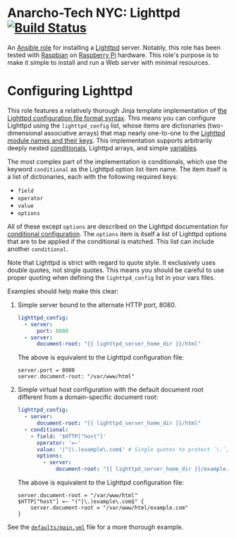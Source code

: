 # Anarcho-Tech NYC: Lighttpd [![Build Status](https://travis-ci.org/AnarchoTechNYC/ansible-role-lighttpd.svg?branch=master)](https://travis-ci.org/AnarchoTechNYC/ansible-role-lighttpd)

An [Ansible role](https://docs.ansible.com/ansible/latest/user_guide/playbooks_reuse_roles.html) for installing a [Lighttpd](http://radicale.org/) server. Notably, this role has been tested with [Raspbian](https://www.raspbian.org/) on [Raspberry Pi](https://www.raspberrypi.org/) hardware. This role's purpose is to make it simple to install and run a Web server with minimal resources.

# Configuring Lighttpd

This role features a relatively thorough Jinja template implementation of [the Lighttpd configuration file format syntax](https://redmine.lighttpd.net/projects/lighttpd/wiki/Docs_Configuration#BNF-like-notation-of-the-basic-syntax). This means you can configure Lighttpd using the `lighttpd_config` list, whose items are dictionaries (two-dimensional associative arrays) that map nearly one-to-one to the [Lighttpd module names and their keys](https://redmine.lighttpd.net/projects/lighttpd/wiki/Docs_ConfigurationOptions#Configuration-File-Options). This implementation supports arbitrarily deeply nested [conditionals](https://redmine.lighttpd.net/projects/lighttpd/wiki/Docs_Configuration#Conditional-Configuration), Lighttpd arrays, and simple [variables](https://redmine.lighttpd.net/projects/lighttpd/wiki/Docs_Configuration#Using-variables).

The most complex part of the implementation is conditionals, which use the keyword `conditional` as the Lighttpd option list item name. The item itself is a list of dictionaries, each with the following required keys:

* `field`
* `operator`
* `value`
* `options`

All of these except `options` are described on the Lighttpd documentation for [conditional configuration](https://redmine.lighttpd.net/projects/lighttpd/wiki/Docs_Configuration#Conditional-Configuration). The `options` item is itself a list of Lighttpd options that are to be applied if the conditional is matched. This list can include another `conditional`.

Note that Lighttpd is strict with regard to quote style. It exclusively uses double quotes, not single quotes. This means you should be careful to use proper quoting when defining the `lighttpd_config` list in your vars files.

Examples should help make this clear:

1. Simple server bound to the alternate HTTP port, 8080.
    ```yml
    lighttpd_config:
      - server:
          port: 8080
      - server:
          document-root: "{{ lighttpd_server_home_dir }}/html"
    ```
    The above is equivalent to the Lighttpd configuration file:
    ```
    server.port = 8080
    server.document-root: "/var/www/html"
    ```
1. Simple virtual host configuration with the default document root different from a domain-specific document root:
    ```yml
    lighttpd_config:
      - server:
          document-root: "{{ lighttpd_server_home_dir }}/html"
      - conditional:
        - field: '$HTTP["host"]'
          operator: '=~'
          value: '(^|\.)example\.com$' # Single quotes to protect `\.`, which is a Jinja2 escape sequence.
          options:
            - server:
                document-root: "{{ lighttpd_server_home_dir }}/example.com"
    ```
    The above is equivalent to the Lighttpd configuration file:
    ```
    server.document-root = "/var/www/html"
    $HTTP["host"] =~ "(^|\.)example\.com$" {
        server.document-root = "/var/www/html/example.com"
    }
    ```

See the [`defaults/main.yml`](defaults/main.yml) file for a more thorough example.
